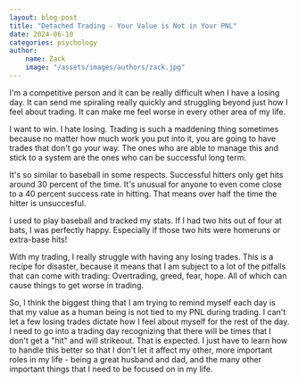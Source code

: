 ```yaml
---
layout: blog-post  
title: "Detached Trading - Your Value is Not in Your PNL"  
date: 2024-06-10 
categories: psychology
author:
    name: Zack
    image: "/assets/images/authors/zack.jpg"
---
```


I'm a competitive person and it can be really difficult when I have a losing day. It can send me spiraling really quickly and struggling beyond just how I feel about trading. It can make me feel worse in every other area of my life. 

I want to win. I hate losing. Trading is such a maddening thing sometimes because no matter how much work you put into it, you are going to have trades that don't go your way. The ones who are able to manage this and stick to a system are the ones who can be successful long term. 

It's so similar to baseball in some respects. Successful hitters only get hits around 30 percent of the time. It's unusual for anyone to even come close to a 40 percent success rate in hitting. That means over half the time the hitter is unsuccesful. 

I used to play baseball and tracked my stats. If I had two hits out of four at bats, I was perfectly happy. Especially if those two hits were homeruns or extra-base hits! 

With my trading, I really struggle with having any losing trades. This is a recipe for disaster, because it means that I am subject to a lot of the pitfalls that can come with trading: Overtrading, greed, fear, hope. All of which can cause things to get worse in trading. 

So, I think the biggest thing that I am trying to remind myself each day is that my value as a human being is not tied to my PNL during trading. I can't let a few losing trades dictate how I feel about myself for the rest of the day. I need to go into a trading day recognizing that there will be times that I don't get a "hit" and will strikeout. That is expected. I just have to learn how to handle this better so that I don't let it affect my other, more important roles in my life - being a great husband and dad, and the many other important things that I need to be focused on in my life. 
